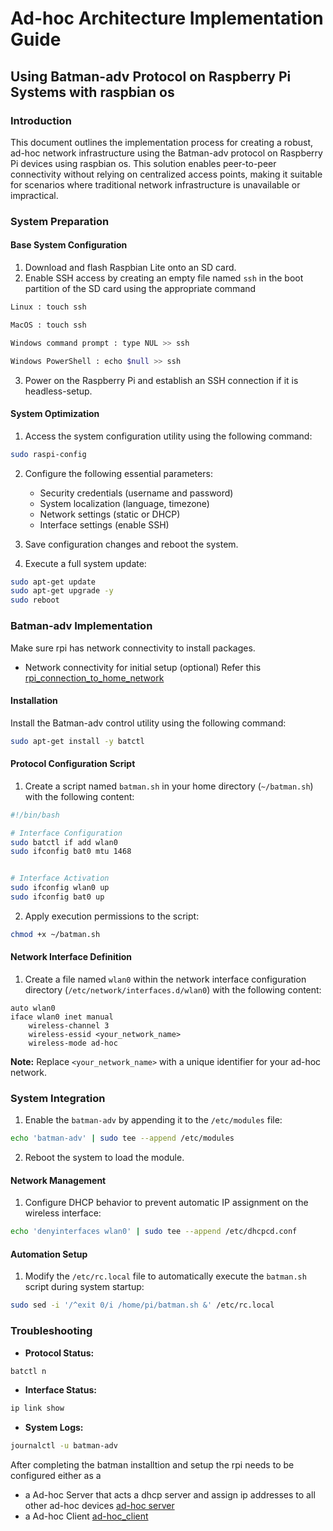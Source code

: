 
# Ad-hoc Architecture Implementation Guide

## Using Batman-adv Protocol on Raspberry Pi Systems with raspbian os

### Introduction

This document outlines the implementation process for creating a robust, ad-hoc network infrastructure using the Batman-adv protocol on Raspberry Pi devices using raspbian os. This solution enables peer-to-peer connectivity without relying on centralized access points, making it suitable for scenarios where traditional network infrastructure is unavailable or impractical.



### System Preparation

#### Base System Configuration

1. Download and flash Raspbian Lite onto an SD card.
2. Enable SSH access by creating an empty file named `ssh` in the boot partition of the SD card using the appropriate command
```bash
Linux : touch ssh

MacOS : touch ssh

Windows command prompt : type NUL >> ssh

Windows PowerShell : echo $null >> ssh
```

3. Power on the Raspberry Pi and establish an SSH connection if it is headless-setup.

#### System Optimization

1. Access the system configuration utility using the following command:

```bash
sudo raspi-config
```

2. Configure the following essential parameters:
    * Security credentials (username and password)
    * System localization (language, timezone)
    * Network settings (static or DHCP)
    * Interface settings (enable SSH)

3. Save configuration changes and reboot the system.

4. Execute a full system update:

```bash
sudo apt-get update
sudo apt-get upgrade -y
sudo reboot
```

### Batman-adv Implementation
Make sure rpi has network connectivity to install packages.
* Network connectivity for initial setup (optional) Refer this [rpi_connection_to_home_network](/OpenwrtCommunityWifi/rpi_to_home_network.md)
#### Installation

Install the Batman-adv control utility using the following command:

```bash
sudo apt-get install -y batctl
```

#### Protocol Configuration Script

1. Create a script named `batman.sh` in your home directory (`~/batman.sh`) with the following content:

```bash
#!/bin/bash

# Interface Configuration
sudo batctl if add wlan0
sudo ifconfig bat0 mtu 1468


# Interface Activation
sudo ifconfig wlan0 up
sudo ifconfig bat0 up
```

2. Apply execution permissions to the script:

```bash
chmod +x ~/batman.sh
```

#### Network Interface Definition

1. Create a file named `wlan0` within the network interface configuration directory (`/etc/network/interfaces.d/wlan0`) with the following content:

```
auto wlan0
iface wlan0 inet manual
    wireless-channel 3
    wireless-essid <your_network_name>
    wireless-mode ad-hoc
```

**Note:** Replace `<your_network_name>` with a unique identifier for your ad-hoc network.

### System Integration


1. Enable the `batman-adv` by appending it to the `/etc/modules` file:

```bash
echo 'batman-adv' | sudo tee --append /etc/modules
```

2. Reboot the system to load the module.

#### Network Management

1. Configure DHCP behavior to prevent automatic IP assignment on the wireless interface:

```bash
echo 'denyinterfaces wlan0' | sudo tee --append /etc/dhcpcd.conf
```

#### Automation Setup

1. Modify the `/etc/rc.local` file to automatically execute the `batman.sh` script during system startup:

```bash
sudo sed -i '/^exit 0/i /home/pi/batman.sh &' /etc/rc.local
```



### Troubleshooting 

* **Protocol Status:**

```bash
batctl n
```

* **Interface Status:**

```bash
ip link show
```

* **System Logs:**

```bash
journalctl -u batman-adv
```
After completing the batman installtion and setup the rpi needs to be configured either as a
* a Ad-hoc Server that acts a dhcp server and assign ip addresses to all other ad-hoc devices [ad-hoc server](Adhoc_batman_server.md)
* a Ad-hoc Client [ad-hoc_client](Adhoc_batman_client.md)